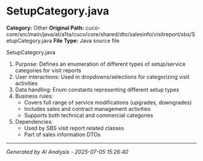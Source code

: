 # SetupCategory.java

**Category:** Other
**Original Path:** cuco-core/src/main/java/at/a1ta/cuco/core/shared/dto/salesinfo/visitreport/sbs/SetupCategory.java
**File Type:** Java source file

SetupCategory.java
1. Purpose: Defines an enumeration of different types of setup/service categories for visit reports
2. User interactions: Used in dropdowns/selections for categorizing visit activities
3. Data handling: Enum constants representing different setup types
4. Business rules:
   - Covers full range of service modifications (upgrades, downgrades)
   - Includes sales and contract management activities
   - Supports both technical and commercial categories
5. Dependencies:
   - Used by SBS visit report related classes
   - Part of sales information DTOs

---
*Generated by AI Analysis - 2025-07-05 15:26:40*
